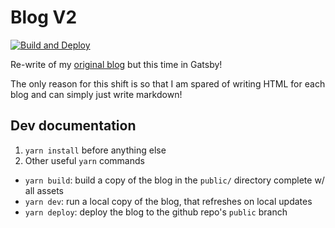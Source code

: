 # Blog V2

[![Build and Deploy](https://github.com/arora-aditya/gatsby-blog/actions/workflows/deploy-to-gh-pages.yml/badge.svg)](https://github.com/arora-aditya/gatsby-blog/actions/workflows/deploy-to-gh-pages.yml)

Re-write of my [original blog](https://github.com/arora-aditya/blogs) but this time in Gatsby!

The only reason for this shift is so that I am spared of writing HTML for each blog and can simply just write markdown!

## Dev documentation
1. `yarn install` before anything else
2. Other useful `yarn` commands
  - `yarn build`: build a copy of the blog in the `public/` directory complete w/ all assets
  - `yarn dev`: run a local copy of the blog, that refreshes on local updates
  - `yarn deploy`: deploy the blog to the github repo's `public` branch
